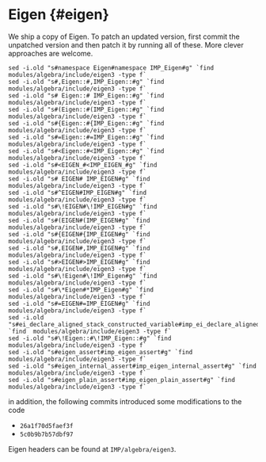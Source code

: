 Eigen {#eigen}
=====

We ship a copy of Eigen. To patch an updated version, first commit the unpatched version and then patch it by running all of these. More clever approaches are welcome.

    sed -i.old "s#namespace Eigen#namespace IMP_Eigen#g" `find  modules/algebra/include/eigen3 -type f`
    sed -i.old "s#,Eigen::#,IMP_Eigen::#g" `find  modules/algebra/include/eigen3 -type f`
    sed -i.old "s# Eigen::# IMP_Eigen::#g" `find  modules/algebra/include/eigen3 -type f`
    sed -i.old "s#(Eigen::#(IMP_Eigen::#g" `find  modules/algebra/include/eigen3 -type f`
    sed -i.old "s#{Eigen::#{IMP_Eigen::#g" `find  modules/algebra/include/eigen3 -type f`
    sed -i.old "s#=Eigen::#=IMP_Eigen::#g" `find  modules/algebra/include/eigen3 -type f`
    sed -i.old "s#<Eigen::#<IMP_Eigen::#g" `find  modules/algebra/include/eigen3 -type f`
    sed -i.old "s#<EIGEN_#<IMP_EIGEN_#g" `find  modules/algebra/include/eigen3 -type f`
    sed -i.old "s# EIGEN# IMP_EIGEN#g" `find  modules/algebra/include/eigen3 -type f`
    sed -i.old "s#^EIGEN#IMP_EIGEN#g" `find  modules/algebra/include/eigen3 -type f`
    sed -i.old "s#\!EIGEN#\!IMP_EIGEN#g" `find  modules/algebra/include/eigen3 -type f`
    sed -i.old "s#(EIGEN#(IMP_EIGEN#g" `find  modules/algebra/include/eigen3 -type f`
    sed -i.old "s#{EIGEN#{IMP_EIGEN#g" `find  modules/algebra/include/eigen3 -type f`
    sed -i.old "s#,EIGEN#,IMP_EIGEN#g" `find  modules/algebra/include/eigen3 -type f`
    sed -i.old "s#>EIGEN#>IMP_EIGEN#g" `find  modules/algebra/include/eigen3 -type f`
    sed -i.old "s#\!Eigen#\!IMP_Eigen#g" `find  modules/algebra/include/eigen3 -type f`
    sed -i.old "s#\*Eigen#*IMP_Eigen#g" `find  modules/algebra/include/eigen3 -type f`
    sed -i.old "s#=EIGEN#=IMP_EIGEN#g" `find  modules/algebra/include/eigen3 -type f`
    sed -i.old "s#ei_declare_aligned_stack_constructed_variable#imp_ei_declare_aligned_stack_constructed_variable#g" `find  modules/algebra/include/eigen3 -type f`
    sed -i.old "s#\!Eigen::#\!IMP_Eigen::#g" `find  modules/algebra/include/eigen3 -type f`
    sed -i.old "s#eigen_assert#imp_eigen_assert#g" `find  modules/algebra/include/eigen3 -type f`
    sed -i.old "s#eigen_internal_assert#imp_eigen_internal_assert#g" `find  modules/algebra/include/eigen3 -type f`
    sed -i.old "s#eigen_plain_assert#imp_eigen_plain_assert#g" `find  modules/algebra/include/eigen3 -type f`

in addition, the following commits introduced some modifications to the code
- `26a1f70d5faef3f`
- `5c0b9b7b57dbf97`

Eigen headers can be found at `IMP/algebra/eigen3`.

